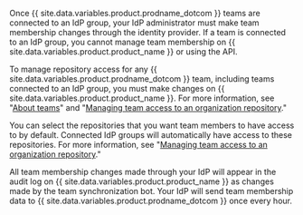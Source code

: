 Once {{ site.data.variables.product.prodname_dotcom }} teams are connected to an IdP group, your IdP administrator must make team membership changes through the identity provider. If a team is connected to an IdP group, you cannot manage team membership on {{ site.data.variables.product.product_name }} or using the API.

To manage repository access for any {{ site.data.variables.product.prodname_dotcom }} team, including teams connected to an IdP group, you must make changes on {{ site.data.variables.product.product_name }}. For more information, see "[About teams](/articles/about-teams)" and "[Managing team access to an organization repository](/articles/managing-team-access-to-an-organization-repository)." 

You can select the repositories that you want team members to have access to by default. Connected IdP groups will automatically have access to these repositories. For more information, see "[Managing team access to an organization repository](/articles/managing-team-access-to-an-organization-repository)." 

All team membership changes made through your IdP will appear in the audit log on {{ site.data.variables.product.product_name }} as changes made by the team synchronization bot. Your IdP will send team membership data to {{ site.data.variables.product.prodname_dotcom }} once every hour.